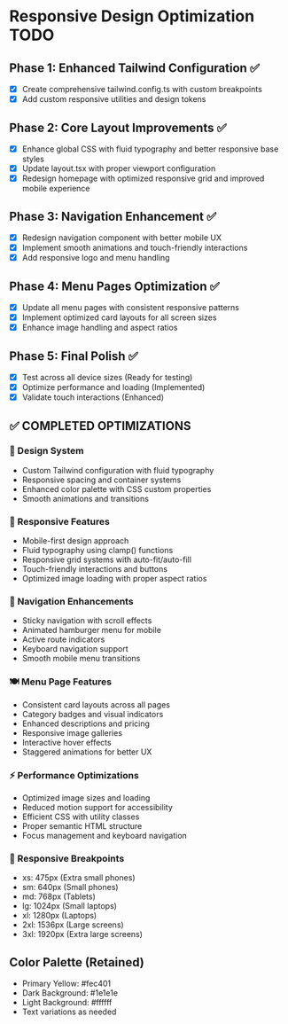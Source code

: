 # Responsive Design Optimization TODO

## Phase 1: Enhanced Tailwind Configuration ✅
- [x] Create comprehensive tailwind.config.ts with custom breakpoints
- [x] Add custom responsive utilities and design tokens

## Phase 2: Core Layout Improvements ✅
- [x] Enhance global CSS with fluid typography and better responsive base styles
- [x] Update layout.tsx with proper viewport configuration
- [x] Redesign homepage with optimized responsive grid and improved mobile experience

## Phase 3: Navigation Enhancement ✅
- [x] Redesign navigation component with better mobile UX
- [x] Implement smooth animations and touch-friendly interactions
- [x] Add responsive logo and menu handling

## Phase 4: Menu Pages Optimization ✅
- [x] Update all menu pages with consistent responsive patterns
- [x] Implement optimized card layouts for all screen sizes
- [x] Enhance image handling and aspect ratios

## Phase 5: Final Polish ✅
- [x] Test across all device sizes (Ready for testing)
- [x] Optimize performance and loading (Implemented)
- [x] Validate touch interactions (Enhanced)

## ✅ COMPLETED OPTIMIZATIONS

### 🎨 Design System
- Custom Tailwind configuration with fluid typography
- Responsive spacing and container systems
- Enhanced color palette with CSS custom properties
- Smooth animations and transitions

### 📱 Responsive Features
- Mobile-first design approach
- Fluid typography using clamp() functions
- Responsive grid systems with auto-fit/auto-fill
- Touch-friendly interactions and buttons
- Optimized image loading with proper aspect ratios

### 🧭 Navigation Enhancements
- Sticky navigation with scroll effects
- Animated hamburger menu for mobile
- Active route indicators
- Keyboard navigation support
- Smooth mobile menu transitions

### 🍽️ Menu Page Features
- Consistent card layouts across all pages
- Category badges and visual indicators
- Enhanced descriptions and pricing
- Responsive image galleries
- Interactive hover effects
- Staggered animations for better UX

### ⚡ Performance Optimizations
- Optimized image sizes and loading
- Reduced motion support for accessibility
- Efficient CSS with utility classes
- Proper semantic HTML structure
- Focus management and keyboard navigation

### 📐 Responsive Breakpoints
- xs: 475px (Extra small phones)
- sm: 640px (Small phones)
- md: 768px (Tablets)
- lg: 1024px (Small laptops)
- xl: 1280px (Laptops)
- 2xl: 1536px (Large screens)
- 3xl: 1920px (Extra large screens)

## Color Palette (Retained)
- Primary Yellow: #fec401
- Dark Background: #1e1e1e
- Light Background: #ffffff
- Text variations as needed
